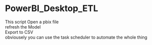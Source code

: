# PowerBI_Desktop_ETL
This script Open a pbix file  
refresh the Model  
Export to CSV  
obviousely you can use the task scheduler to automate the whole thing  
